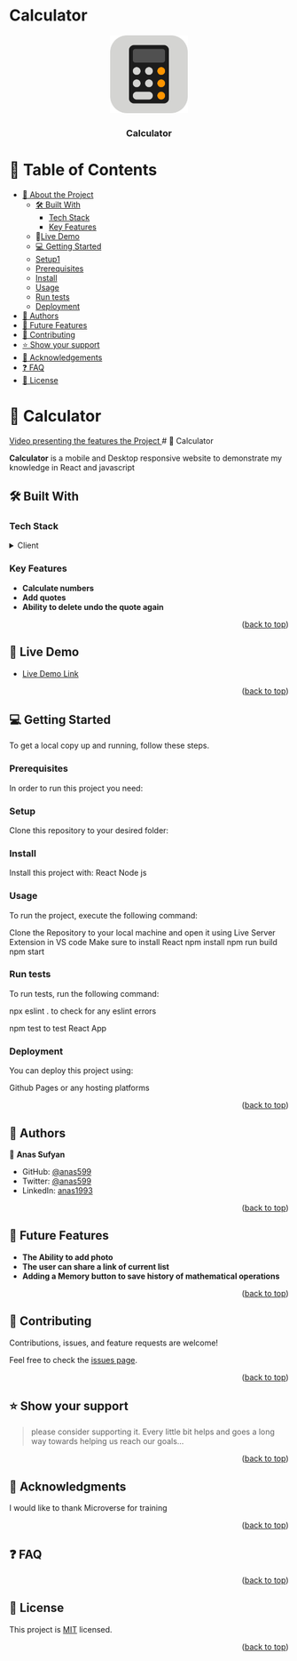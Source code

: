 # Calculator

<a name="readme-top"></a>


<div align="center">

  <img src="./src/Assets/calculator.svg" alt="logo" width="140"  height="auto" />
  <br/>
  <h3><b>Calculator</b></h3>

</div>

<!-- TABLE OF CONTENTS -->

# 📗 Table of Contents

- [📖 About the Project](#about-project)
  - [🛠 Built With](#built-with)
    - [Tech Stack](#tech-stack)
    - [Key Features](#key-features)
  - 🚀<a href="http://anasdev.com/calculator/">Live Demo</a>
  - [💻 Getting Started](#getting-started)
  - [Setup1](#setup)
  - [Prerequisites](#prerequisites)
  - [Install](#install)
  - [Usage](#usage)
  - [Run tests](#run-tests)
  - [Deployment](#triangular_flag_on_post-deployment)
- [👥 Authors](#-authors-)
- [🔭 Future Features](#future-features)
- [🤝 Contributing](#contributing)
- [⭐️ Show your support](#support)
- [🙏 Acknowledgements](#acknowledgements)
- [❓ FAQ](#faq)
- [📝 License](#license)

<!-- PROJECT DESCRIPTION -->

# 📖 Calculator <a name="Video-Presenting"></a>
<a href="https://www.loom.com">
Video presenting the features the Project
</a>
# 📖 Calculator <a name="about-project"></a>


**Calculator** is a mobile and Desktop responsive website to demonstrate my knowledge in React and javascript 

## 🛠 Built With <a name="React & JavaScript"></a>

### Tech Stack <a name="tech-stack"></a>


<details>
  <summary>Client</summary>
  <ul>
    <li><a href="https://reactjs.org/">React.js</a></li>
  </ul>
</details>


<!-- Features -->

### Key Features <a name="key-features"></a>


- **Calculate numbers**
- **Add quotes**
- **Ability to delete undo the quote again**

<p align="right">(<a href="#readme-top">back to top</a>)</p>

<!-- LIVE DEMO -->

## 🚀 Live Demo <a name="live-demo"></a>

- [Live Demo Link]()

<p align="right">(<a href="#readme-top">back to top</a>)</p>

<!-- GETTING STARTED -->

## 💻 Getting Started <a name="getting-started"></a>


To get a local copy up and running, follow these steps.

### Prerequisites

In order to run this project you need:


### Setup

Clone this repository to your desired folder:



### Install

Install this project with:
React
Node js

### Usage

To run the project, execute the following command:

Clone the Repository to your local machine and open it using Live Server Extension in VS code
Make sure to install React
npm install
npm run build
npm start

### Run tests

To run tests, run the following command:

npx eslint .
to check for any eslint errors

npm test 
to test React App

### Deployment

You can deploy this project using:

Github Pages or any hosting platforms

<p align="right">(<a href="#readme-top">back to top</a>)</p>

<!-- AUTHORS -->

## 👥 Authors <a name="authors"></a>

👤 **Anas Sufyan**

- GitHub: [@anas599](https://github.com/anas599)
- Twitter: [@anas599](https://twitter.com/anas599)
- LinkedIn: [anas1993](https://linkedin.com/in/anas1993)


<p align="right">(<a href="#readme-top">back to top</a>)</p>

<!-- FUTURE FEATURES -->

## 🔭 Future Features <a name="future-features"></a>


-  **The Ability to add photo**
-  **The user can share a link of current list**
-  **Adding a Memory button to save history of mathematical operations**

<p align="right">(<a href="#readme-top">back to top</a>)</p>

<!-- CONTRIBUTING -->

## 🤝 Contributing <a name="contributing"></a>

Contributions, issues, and feature requests are welcome!

Feel free to check the [issues page](../../issues/).

<p align="right">(<a href="#readme-top">back to top</a>)</p>

<!-- SUPPORT -->

## ⭐️ Show your support <a name="If you like the design feel free to contact me for any help or inquiries "></a>

> please consider supporting it. Every little bit helps and goes a long way towards helping us reach our goals...

<p align="right">(<a href="#readme-top">back to top</a>)</p>

<!-- ACKNOWLEDGEMENTS -->

## 🙏 Acknowledgments <a name="acknowledgements"></a>
I would like to thank Microverse for training

<p align="right">(<a href="#readme-top">back to top</a>)</p>

<!-- FAQ (optional) -->

## ❓ FAQ <a name="faq"></a>

> 

<p align="right">(<a href="#readme-top">back to top</a>)</p>

<!-- LICENSE -->

## 📝 License <a name="license"></a>

This project is [MIT](./MIT.md) licensed.
<p align="right">(<a href="#readme-top">back to top</a>)</p>